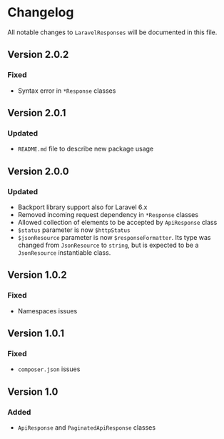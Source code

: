 # Changelog

All notable changes to `LaravelResponses` will be documented in this file.

## Version 2.0.2
### Fixed
- Syntax error in `*Response` classes

## Version 2.0.1
### Updated
- `README.md` file to describe new package usage

## Version 2.0.0
### Updated
- Backport library support also for Laravel 6.x
- Removed incoming request dependency in `*Response` classes
- Allowed collection of elements to be accepted by `ApiResponse` class
- `$status` parameter is now `$httpStatus`
- `$jsonResource` parameter is now `$responseFormatter`. Its type was changed from `JsonResource` to `string`, but is 
expected to be a `JsonResource` instantiable class.

## Version 1.0.2
### Fixed
- Namespaces issues

## Version 1.0.1
### Fixed
- `composer.json` issues

## Version 1.0
### Added
- `ApiResponse` and `PaginatedApiResponse` classes 
